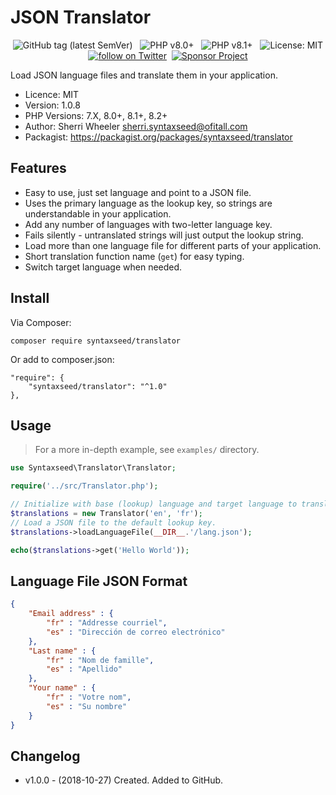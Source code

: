 JSON Translator
=========================

<div align="center">
    <img src="https://img.shields.io/github/tag/syntaxseed/translator.svg" alt="GitHub tag (latest SemVer)">&nbsp;&nbsp;
    <img src="https://img.shields.io/badge/PHP-8.0+-brightgreen.svg" alt="PHP v8.0+">&nbsp;&nbsp;
    <img src="https://img.shields.io/badge/PHP-8.1+-brightgreen.svg" alt="PHP v8.1+">&nbsp;&nbsp;
    <img src="https://img.shields.io/github/license/syntaxseed/translator" alt="License: MIT"><br>
    <a href="https://twitter.com/intent/follow?screen_name=syntaxseed"><img src="https://img.shields.io/twitter/follow/syntaxseed.svg?style=social&logo=twitter" alt="follow on Twitter"></a>&nbsp;&nbsp;<a href="https://github.com/syntaxseed#donatecontribute"><img src="https://img.shields.io/badge/Sponsor-Project-blue" alt="Sponsor Project" /></a>
</div>

Load JSON language files and translate them in your application.

* Licence: MIT
* Version: 1.0.8
* PHP Versions: 7.X, 8.0+, 8.1+, 8.2+
* Author: Sherri Wheeler sherri.syntaxseed@ofitall.com
* Packagist: https://packagist.org/packages/syntaxseed/translator

Features
--------

* Easy to use, just set language and point to a JSON file.
* Uses the primary language as the lookup key, so strings are understandable in your application.
* Add any number of languages with two-letter language key.
* Fails silently - untranslated strings will just output the lookup string.
* Load more than one language file for different parts of your application.
* Short translation function name (`get`) for easy typing.
* Switch target language when needed.

Install
--------

Via Composer:
```
composer require syntaxseed/translator
```

Or add to composer.json:
```
"require": {
    "syntaxseed/translator": "^1.0"
},
```

Usage
--------

> For a more in-depth example, see `examples/` directory.

```php
use Syntaxseed\Translator\Translator;

require('../src/Translator.php');

// Initialize with base (lookup) language and target language to translate to.
$translations = new Translator('en', 'fr');
// Load a JSON file to the default lookup key.
$translations->loadLanguageFile(__DIR__.'/lang.json');

echo($translations->get('Hello World'));
```

Language File JSON Format
--------

```json
{
    "Email address" : {
        "fr" : "Addresse courriel",
        "es" : "Dirección de correo electrónico"
    },
    "Last name" : {
        "fr" : "Nom de famille",
        "es" : "Apellido"
    },
    "Your name" : {
        "fr" : "Votre nom",
        "es" : "Su nombre"
    }
}
```

Changelog
--------

* v1.0.0 - (2018-10-27) Created. Added to GitHub.
